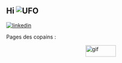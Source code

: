 ## Hi ![UFO](https://penger.city/museum/pengers/UFP.gif)



<!-- Lien réseaux-->
<a href="https://www.linkedin.com/in/annabelle-mosna-288062272/" target="_blank">
  <img src="https://get-picto.com/gratuit/linkedin-logo-dark-blue/" alt="linkedin">
</a>


<!-- Lien profils-->
<p>Pages des copains : </p>
<div style="display: flex; flex-wrap: wrap; justify-content: center;">
  <a href="https://github.com/FruitPassion" target="_blank">
      <img src="https://imgur.com/HFbc2iB.gif" alt="gif" width=81 height=31>
  </a>
</div>

